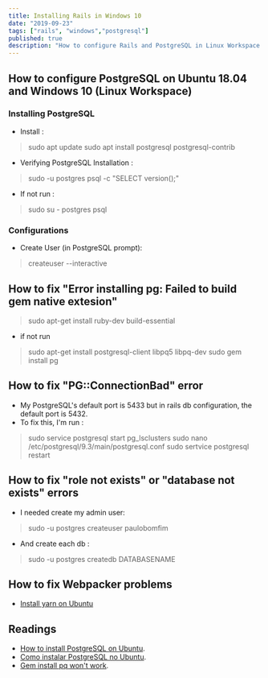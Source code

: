 ```yaml
---
title: Installing Rails in Windows 10
date: "2019-09-23"
tags: ["rails", "windows","postgresql"]
published: true
description: "How to configure Rails and PostgreSQL in Linux Workspace (Windows 10)"
---
```


## How to configure PostgreSQL on Ubuntu 18.04 and Windows 10 (Linux Workspace)

### Installing PostgreSQL

- Install :
> sudo apt update
> sudo apt install postgresql postgresql-contrib

- Verifying PostgreSQL Installation :
> sudo -u postgres psql -c "SELECT version();"

- If not run :
> sudo su - postgres
> psql

### Configurations

- Create User (in PostgreSQL prompt):
> createuser --interactive


## How to fix "Error installing pg: Failed to build gem native extesion"

> sudo apt-get install ruby-dev build-essential

- if not run

> sudo apt-get install postgresql-client libpq5 libpq-dev
> sudo gem install pg

## How to fix "PG::ConnectionBad" error

- My PostgreSQL's default port is 5433 but in rails db configuration, the default port is 5432.
- To fix this, I'm run :
> sudo service postgresql start
> pg_lsclusters
> sudo nano /etc/postgresql/9.3/main/postgresql.conf
> sudo sertvice postgresql restart

## How to fix "role not exists" or "database not exists" errors

- I needed create my admin user:
> sudo -u postgres createuser paulobomfim

- And create each db :
> sudo -u postgres createdb DATABASENAME

## How to fix Webpacker problems

- [Install yarn on Ubuntu](https://hostinger.com/tutorials/how-to-install-yarn-on-ubuntu/)

## Readings

- [How to install PostgreSQL on Ubuntu](https://linuxize.com/post/how-to-install-postgresql-on-ubuntu-18-04/).
- [Como instalar PostgreSQL no Ubuntu](https://www.hostinger.com.br/tutoriais/instalar-postgresql-ubuntu/).
- [Gem install pq won't work](https://stackoverflow.com/questions/4564117/sudo-gem-install-pg-wont-work/).